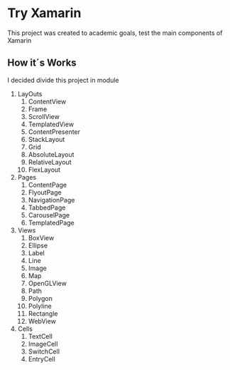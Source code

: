 # Try Xamarin
This project was created to academic goals, test the main components of Xamarin
## How it´s Works
I decided divide this project in module
1. LayOuts
    01. ContentView
    02. Frame
    03. ScrollView
    04. TemplatedView
    05. ContentPresenter
    06. StackLayout
    07. Grid
    08. AbsoluteLayout
    09. RelativeLayout
    10. FlexLayout
2. Pages
    01. ContentPage
    02. FlyoutPage
    03. NavigationPage
    04. TabbedPage
    05. CarouselPage
    06. TemplatedPage
3. Views
    01. BoxView
    02. Ellipse
    03. Label
    04. Line
    05. Image
    06. Map
    07. OpenGLView
    08. Path
    09. Polygon
    10. Polyline
    11. Rectangle
    12. WebView
4. Cells
    01. TextCell
    02. ImageCell
    03. SwitchCell
    04. EntryCell